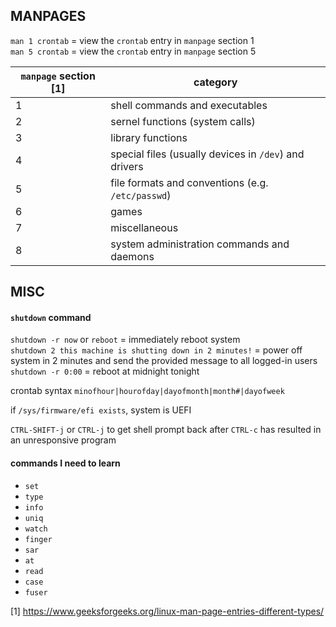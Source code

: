 ## MANPAGES

`man 1 crontab` = view the `crontab` entry in `manpage` section 1 \
`man 5 crontab` = view the `crontab` entry in `manpage` section 5

| `manpage` section [1] | category                                              |
| --------------------- | ----------------------------------------------------- |
| 1	                    | shell commands and executables                        |
| 2                     |	sernel functions (system calls)                       |
| 3                     |	library functions                                     |
| 4                     |	special files (usually devices in `/dev`) and drivers |
| 5	                    | file formats and conventions (e.g. `/etc/passwd`)     |
| 6	                    | games                                                 |
| 7	                    | miscellaneous                                         |
| 8	                    | system administration commands and daemons            |

## MISC

#### `shutdown` command
`shutdown -r now` or `reboot` = immediately reboot system \
`shutdown 2 this machine is shutting down in 2 minutes!` = power off system in 2 minutes and send the provided message to all logged-in users \
`shutdown -r 0:00` = reboot at midnight tonight

crontab syntax 
`minofhour|hourofday|dayofmonth|month#|dayofweek`

if `/sys/firmware/efi exists`, system is UEFI 

`CTRL-SHIFT-j` or `CTRL-j` to get shell prompt back after `CTRL-c` has resulted in an unresponsive program 


#### commands I need to learn 

- `set` 
- `type`
- `info` 
- `uniq` 
- `watch` 
- `finger`
- `sar` 
- `at` 
- `read` 
- `case` 
- `fuser`

[1] https://www.geeksforgeeks.org/linux-man-page-entries-different-types/
